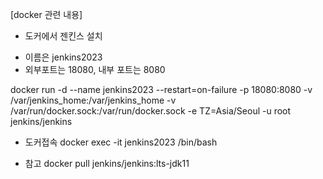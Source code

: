 

[docker 관련 내용]


* 도커에서 젠킨스 설치

- 이름은 jenkins2023
- 외부포트는 18080, 내부 포트는 8080

docker run -d --name jenkins2023 --restart=on-failure -p 18080:8080 -v /var/jenkins_home:/var/jenkins_home -v /var/run/docker.sock:/var/run/docker.sock -e TZ=Asia/Seoul -u root jenkins/jenkins

* 도커접속
docker exec -it jenkins2023 /bin/bash


* 참고
docker pull jenkins/jenkins:lts-jdk11



